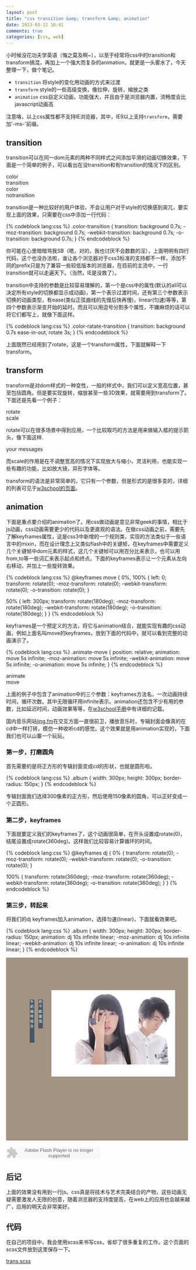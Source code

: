 ```yaml
---
layout: post
title: "css transition &amp; transform &amp; animation"
date: 2013-03-12 16:41
comments: true
categories: [css, web]
---
```


<link rel="stylesheet" href="/u/css/trans.css">

小时候没花功夫学英语（悔之莫及啊~），以至于经常将css中的transition和transform搞混，再加上一个强大而复杂的animation，就更是一头雾水了，今天整理一下，做个笔记。

* `transition` 将style的变化用动画的方式来过渡
* `transform` style的一些高级变换，像拉伸，旋转，缩放之类
* `animation` css自定义动画，功能强大，并且由于是浏览器内置，流畅度会比javascript动画高

注意咯，以上css属性都不支持IE浏览器，其中，IE9以上支持`transform`，需要加'-ms-'前缀。

## transition
transition可以在同一dom元素的两种不同样式之间添加平滑的动画切换效果，下面是一个简单的例子，可以看出在没transition和有transition的情况下的区别。

<div>
<div class="color-transition color-demo">color<br/>transition</div>
<div class="color-notransition color-demo">color<br/>notransition</div>
</div>

transition是一种比较好的用户体验，不会让用户对于style的切换感到突兀，要实现上面的效果，只需要在css中添加一行代码：

{% codeblock lang:css %}
.color-transition {
    transition: background 0.7s;
    -moz-transition: background 0.7s;
    -webkit-transition: background 0.7s;
    -o-transition: background 0.7s;
}
{% endcodeblock %}

你可能在心里暗暗骂我SB（嗯，对的，我也讨厌不会数数的淫），上面明明有四行代码，这个也没办法啦，谁让各个浏览器对于css3标准的支持都不一样，添加不同的prefix只是为了兼容一些较低版本的浏览器，在目前的主流中，一行transition就可以走遍天下。（当然，IE是没救了）。

transition中支持的参数是比较容易理解的，第一个是css中的属性(默认的all可以决定所有style的切换都显示成动画)，第一个表示过渡时间，还有第三个参数表示切换的动画类型，有ease(类似正弦曲线的先慢后快再慢)，linear(匀速)等等，第四个参数表示渐变开始的延时。而且可以用逗号分割多个属性，不嫌麻烦的话可以将它们都写上，就像下面这样。

{% codeblock lang:css %}
.color-ratate-transition {
    transition: background 0.7s ease-in-out, rotate 3s;
}
{% endcodeblock %}

上面既然已经用到了rotate，这是一个transform属性，下面就解释一下transform。

## transform

transform是对dom样式的一种变性，一般的样式中，我们可以定义宽高位置，甚至包括圆角。但是要实现旋转，缩放甚至一些3D效果，就需要用到transform了。下面还是先看一个例子：

<div>
<div class="transform-rotate transform-demo">rotate</div>
<div class="transform-scale transform-demo">scale</div>
</div>

rotate可以在很多场景中得到应用，一个比较取巧的方法是用来做输入框的提示箭头，像下面这样.

<div>
    <div class="rotate-arrow"></div>
    <div class="input-tip">your messages</div>
</div>

而scale的作用是在不调整宽高的情况下实现放大与缩小，灵活利用，也能实现一些有趣的功能，比如放大镜，异形字体等。

transform的语法是非常简单的，它只有一个参数，但是形式的是很多变的，详细的列表可见于[w3school的页面](http://www.w3schools.com/cssref/css3_pr_transform.asp)。

## animation

下面是重点要介绍的animation了。用css做动画是意见非常geek的事情，相比于js动画，css动画需要更少的代码以及更直观的语法。在做css动画之前，需要先了解keyframes属性，这是css3中新增的一个规则类，实现的方法类似于一些语言中的mixin，而在设计理念上又类似flash中的关键帧，在keyframes中需要定义几个关键帧中dom元素的样式，这几个关键帧可以用百分比来表示，也可以用from,to等一些词汇来表示起点和终点。下面的keyframes表示让一个元素从左向右移动，并加上一些旋转效果。

{% codeblock lang:css %}
@keyframes move {
  0%, 100% {
    left: 0;
    transform: rotate(0);
    -moz-transform: rotate(0);
    -webkit-transform: rotate(0);
    -o-transition: rotate(0);
  }

  50% {
    left: 300px;
    transform: rotate(180deg);
    -moz-transform: rotate(180deg);
    -webkit-transform: rotate(180deg);
    -o-transition: rotate(180deg);
  }
}
{% endcodeblock %}

keyframes是一个预定义的方法，将它与animation结合，就能实现有趣的css动画，例如上面名叫move的keyframes，放到下面的代码中，就可以看到完整的动画演示了。

{% codeblock lang:css %}
.animate-move {
  position: relative;
  animation: move 5s infinite;
  -moz-animation: move 5s infinite;
  -webkit-animation: move 5s infinite;
  -o-animation: move 5s infinite;
}
{% endcodeblock %}

<div>
    <div class="animate-move animate-demo">animate<br/>move</div>
</div>

上面的例子中包含了animation中的三个参数：keyframes方法名，一次动画持续时间，循环次数。其中无限循环用infinite表示。animation还包含不少有用的参数，比如延迟时间，动画效果等等，在[w3school手册](http://www.w3schools.com/cssref/css3_pr_animation.asp)中有详细的记载。

国内音乐网站[jing.fm](http://jing.fm/)在交互方面一直很前卫，播放音乐时，专辑封面会像真的在cd中一样打转，模仿一种收听cd的感觉。这个效果就是用animation实现的，下面我们也可以山寨一个玩玩。

### 第一步，打磨圆角

首先需要的是将正方形的专辑封面变成cd的形状，也就是圆形啦。

{% codeblock lang:css %}
.album {
  width: 300px;
  height: 300px;
  border-radius: 150px;
}
{% endcodeblock %}

专辑封面我们选择300像素的正方形，然后使用150像素的圆角，可以正好变成一个正圆形。

### 第二步，keyframes

下面就要定义我们的keyframes了，这个动画很简单，在开头设置成rotate(0)，结尾设置成rotate(360deg)。这样我们比较容易计算循环的时间。

{% codeblock lang:css %}
@keyframes dj {
  0% {
    transform: rotate(0);
    -moz-transform: rotate(0);
    -webkit-transform: rotate(0);
    -o-transition: rotate(0);
  }

  100% {
    transform: rotate(360deg);
    -moz-transform: rotate(360deg);
    -webkit-transform: rotate(360deg);
    -o-transition: rotate(360deg);
  }
}
{% endcodeblock %}

### 第三步，转起来

将我们的dj keyframes加入animation，选择匀速(linear)，下面就看效果吧。

{% codeblock lang:css %}
.album {
  width: 300px;
  height: 300px;
  border-radius: 150px;
  animation: dj 10s infinite linear;
  -moz-animation: dj 10s infinite linear;
  -webkit-animation: dj 10s infinite linear;
  -o-animation: dj 10s infinite linear;
}
{% endcodeblock %}

<p>
    <img src="/u/image/album-milk.jpg" alt="album-milk" class="album">
</p>

<embed src="http://www.xiami.com/widget/0_1771372335/singlePlayer.swf" type="application/x-shockwave-flash" width="257" height="33" wmode="transparent" />

## 后记

上面的效果没有用到一行js。css真是将技术与艺术完美结合的产物，这些动画无疑需要激发人无限的创意，随着浏览器的支持度提高，在web上的应用也会越来越广，应用的明天会非常美好。

## 代码

在自己的项目中，我会使用scss来书写css，省却了很多重复的工作。这个页面的scss文件放到这里保存一下。

[trans.scss](/u/scss/trans.scss)